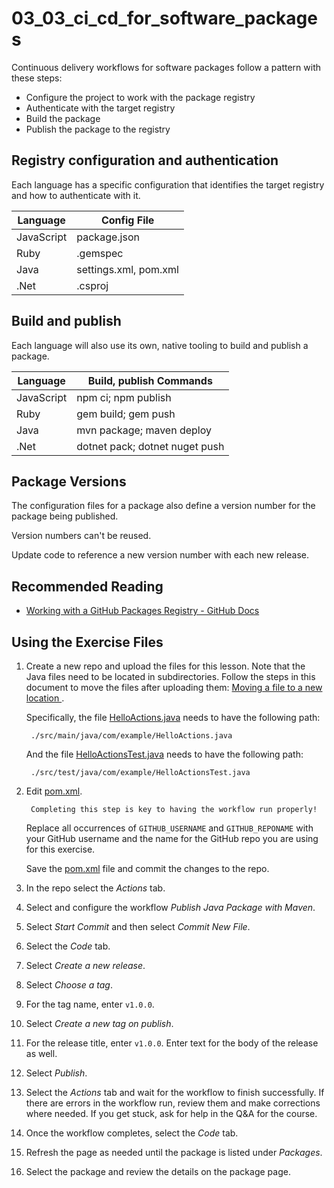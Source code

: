 # 03_03_ci_cd_for_software_packages
Continuous delivery workflows for software packages follow a pattern with these steps:
- Configure the project to work with the package registry
- Authenticate with the target registry
- Build the package
- Publish the package to the registry

## Registry configuration and authentication
Each language has a specific configuration that identifies the target registry and how to authenticate with it.

|Language  |Config File          |
|----------|---------------------|
|JavaScript|package.json         |
|Ruby      |.gemspec             |
|Java      |settings.xml, pom.xml|
|.Net      |.csproj              |

## Build and publish
Each language will also use its own, native tooling to build and publish a package.

|Language |Build, publish Commands       |
|----------|------------------------------|
|JavaScript|npm ci; npm publish           |
|Ruby      |gem build; gem push           |
|Java      |mvn package; maven deploy     |
|.Net      |dotnet pack; dotnet nuget push|

## Package Versions
The configuration files for a package also define a version number for the package being published.

Version numbers can't be reused.

Update code to reference a new version number with each new release.

## Recommended Reading
- [Working with a GitHub Packages Registry - GitHub Docs](https://docs.github.com/en/packages/working-with-a-github-packages-registry)

## Using the Exercise Files
1. Create a new repo and upload the files for this lesson.  Note that the Java files need to be located in subdirectories.  Follow the steps in this document to move the files after uploading them: [Moving a file to a new location
](https://docs.github.com/en/repositories/working-with-files/managing-files/moving-a-file-to-a-new-location).

    Specifically, the file [HelloActions.java](./src/main/java/com/example/HelloActions.java) needs to have the following path:

        ./src/main/java/com/example/HelloActions.java

    And the file [HelloActionsTest.java](./src/test/java/com/example/HelloActionsTest.java) needs to have the following path:

        ./src/test/java/com/example/HelloActionsTest.java

1. Edit [pom.xml](./pom.xml).

        Completing this step is key to having the workflow run properly!

    Replace all occurrences of `GITHUB_USERNAME` and `GITHUB_REPONAME` with your GitHub username and the name for the GitHub repo you are using for this exercise.

    Save the [pom.xml](./pom.xml) file and commit the changes to the repo.

1. In the repo select the *Actions* tab.
1. Select and configure the workflow *Publish Java Package with Maven*.
1. Select *Start Commit* and then select *Commit New File*.
1. Select the *Code* tab.
1. Select *Create a new release*.
1. Select *Choose a tag*.
1. For the tag name, enter `v1.0.0`.
1. Select *Create a new tag on publish*.
1. For the release title, enter `v1.0.0`.  Enter text for the body of the release as well.
1. Select *Publish*.
1. Select the *Actions* tab and wait for the workflow to finish successfully.  If there are errors in the workflow run, review them and make corrections where needed.  If you get stuck, ask for help in the Q&A for the course.
1. Once the workflow completes, select the *Code* tab.
1. Refresh the page as needed until the package is listed under *Packages*.
1. Select the package and review the details on the package page.
